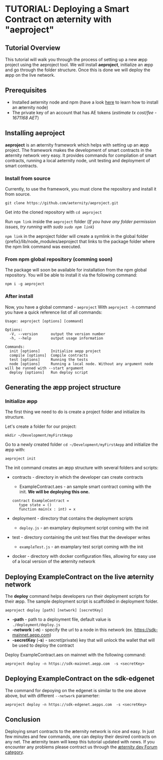 # TUTORIAL: Deploying a Smart Contract on æternity with "aeproject"
## Tutorial Overview
This tutorial will walk you through the process of setting up a new æpp project using the aeproject tool. We will install **aeproject**, initialize an æpp and go through the folder structure. Once this is done we will deploy the æpp on the live network.
## Prerequisites
- Installed aeternity node and npm (have a look [here](LINK) to learn how to install an æternity node)
- The private key of an account that has AE tokens (*estimate tx cost/fee - 1671168 AET*)
## Installing aeproject
**aeproject** is an æternity framework which helps with setting up an æpp project. The framework makes the development of smart contracts in the æternity network very easy. It provides commands for compilation of smart contracts, running a local aeternity node, unit testing and deployment of smart contracts.

### Install from source

Currently, to use the framework, you must clone the repository and install it from source.
```
git clone https://github.com/aeternity/aeproject.git
```
Get into the cloned repository with  ```cd aeproject```

Run ```npm link``` inside the ```aeproject``` folder (*If you have any folder permission issues, try running with sudo ```sudo npm link```*)

```npm link``` in the aeproject folder will create a symlink in the global folder {prefix}/lib/node_modules/aeproject that links to the package folder where the npm link command was executed.


### From npm global repository (comming soon)

The package will soon be available for installation from the npm global repository. You will be able to install it via the following command:
```
npm i -g aeproject
```

### After install
Now, you have a global command - ```aeproject```
With ```aeproject -h``` command you have a quick reference list of all commands:

```
Usage: aeproject [options] [command]

Options:
  -V, --version      output the version number
  -h, --help         output usage information

Commands:
  init [options]     Initialize aepp project
  compile [options]  Compile contracts
  test [options]     Running the tests
  node [options]     Running a local node. Without any argument node will be runned with --start argument
  deploy [options]   Run deploy script
```

## Generating the æpp project structure
### Initialize æpp

The first thing we need to do is create a project folder and initialize its structure.

Let's create a folder for our project:
```
mkdir ~/Development/myFirstAepp
```

Go to a newly created folder ```cd ~/Development/myFirstAepp``` and initialize the æpp with:
```
aeproject init
```
The init command creates an æpp structure with several folders and scripts:

- contracts - directory in which the developer can create contracts
    - ExampleContract.aes -  an sample smart contract coming with the init. **We will be deploying this one.**
    ```
    contract ExampleContract =
       type state = ()
       function main(x : int) = x 
    ```
- deployment - directory that contains the deployment scripts
    - `deploy.js` - an examplary deployment script coming with the init
    
- test - directory containing the unit test files that the developer writes
    - `exampleTest.js` - an examplary test script coming with the init
    
- docker - directory with docker configuration files, allowing for easy use of a local version of the æternity network

## Deploying ExampleContract on the live æternity network
The **deploy** command helps developers run their deployment scripts for their æpp. The sample deployment script is scaffolded in deployment folder.
```
aeproject deploy [path] [network] [secretKey]
```
- **-path** - path to a deployment file, default value is ```./deployment/deploy.js```
- **-network** (**-n**) - specify the url to a node in this network (ex. https://sdk-mainnet.aepp.com)
- **-secretKey** (**-s**) - secret(private) key that will unlock the wallet that will be used to deploy the contract

Deploy ExampleContract.aes on mainnet with the following command: 
```
aeproject deploy -n https://sdk-mainnet.aepp.com  -s <secretKey>
```

## Deploying ExampleContract on the sdk-edgenet
The command for depoying on the edgenet is similar to the one above above, but with different ```--network``` paramerter:
```
aeproject deploy -n https://sdk-edgenet.aepps.com  -s <secretKey>
```

## Conclusion
Deploying smart contracts to the æternity network is nice and easy. In just few minutes and few commands, one can deploy their desired contracts on any net. The æternity team will keep this tutorial updated with news. If you encounter any problems please contract us through the [æternity dev Forum category](https://forum.aeternity.com/c/development).
